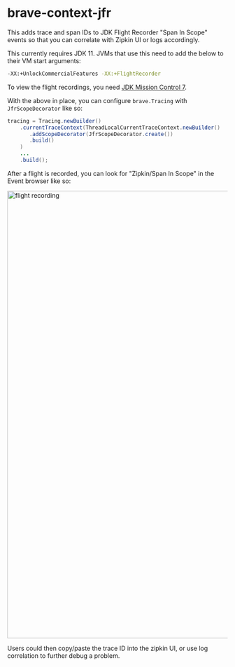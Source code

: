 # brave-context-jfr
This adds trace and span IDs to JDK Flight Recorder "Span In Scope"
events so that you can correlate with Zipkin UI or logs accordingly.

This currently requires JDK 11. JVMs that use this need to add the below
to their VM start arguments:
```bash
-XX:+UnlockCommercialFeatures -XX:+FlightRecorder
```

To view the flight recordings, you need [JDK Mission Control 7](http://jdk.java.net/jmc/).

With the above in place, you can configure `brave.Tracing` with
`JfrScopeDecorator` like so:

```java
tracing = Tracing.newBuilder()
    .currentTraceContext(ThreadLocalCurrentTraceContext.newBuilder()
       .addScopeDecorator(JfrScopeDecorator.create())
       .build()
    )
    ...
    .build();
```

After a flight is recorded, you can look for "Zipkin/Span In Scope" in the
Event browser like so:

<img width="1021" alt="flight recording" src="https://user-images.githubusercontent.com/64215/49773912-f0328b00-fd2d-11e8-9acd-26b82694aea9.png">

Users could then copy/paste the trace ID into the zipkin UI, or use log
correlation to further debug a problem.
